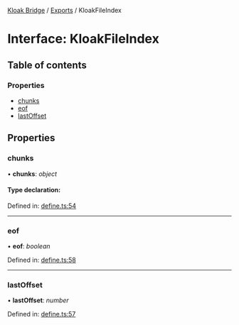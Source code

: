 [Kloak Bridge](../README.md) / [Exports](../modules.md) / KloakFileIndex

# Interface: KloakFileIndex

## Table of contents

### Properties

- [chunks](kloakfileindex.md#chunks)
- [eof](kloakfileindex.md#eof)
- [lastOffset](kloakfileindex.md#lastoffset)

## Properties

### chunks

• **chunks**: *object*

#### Type declaration:

Defined in: [define.ts:54](https://github.com/CoNET-project/kloak-bridge/blob/ced2477/src/define.ts#L54)

___

### eof

• **eof**: *boolean*

Defined in: [define.ts:58](https://github.com/CoNET-project/kloak-bridge/blob/ced2477/src/define.ts#L58)

___

### lastOffset

• **lastOffset**: *number*

Defined in: [define.ts:57](https://github.com/CoNET-project/kloak-bridge/blob/ced2477/src/define.ts#L57)
